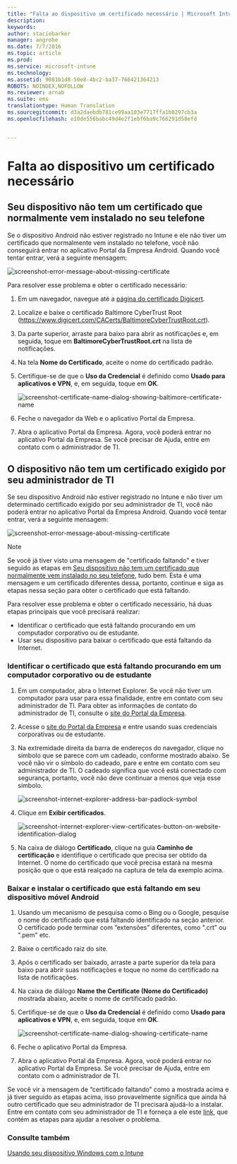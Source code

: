 ```yaml
---
title: "Falta ao dispositivo um certificado necessário | Microsoft Intune"
description: 
keywords: 
author: staciebarker
manager: angrobe
ms.date: 7/7/2016
ms.topic: article
ms.prod: 
ms.service: microsoft-intune
ms.technology: 
ms.assetid: 9081b1d8-50e8-4bc2-ba37-766421364213
ROBOTS: NOINDEX,NOFOLLOW
ms.reviewer: arnab
ms.suite: ems
translationtype: Human Translation
ms.sourcegitcommit: d3a2daebdb781ce99aa103e7717ffa1b0297cb3a
ms.openlocfilehash: e10de556babc49d4e2f1ebf6ba9c766291d58efd


---
```



# Falta ao dispositivo um certificado necessário


## Seu dispositivo não tem um certificado que normalmente vem instalado no seu telefone
Se o dispositivo Android não estiver registrado no Intune e ele não tiver um certificado que normalmente vem instalado no telefone, você não conseguirá entrar no aplicativo Portal da Empresa Android. Quando você tentar entrar, verá a seguinte mensagem:

![screenshot-error-message-about-missing-certificate](./media/andr-cert_install-1-cert_missing.png)

Para resolver esse problema e obter o certificado necessário:

1.  Em um navegador, navegue até a [página do certificado Digicert](https://www.digicert.com/digicert-root-certificates.htm).

2.  Localize e baixe o certificado Baltimore CyberTrust Root (https://www.digicert.com/CACerts/BaltimoreCyberTrustRoot.crt).

3.  Da parte superior, arraste para baixo para abrir as notificações e, em seguida, toque em **BaltimoreCyberTrustRoot.crt** na lista de notificações.

4.  Na tela **Nome do Certificado**, aceite o nome do certificado padrão.

5. Certifique-se de que o **Uso da Credencial** é definido como **Usado para aplicativos e VPN**, e, em seguida, toque em **OK**.

    ![screenshot-certificate-name-dialog-showing-baltimore-certificate-name](./media/andr-cert_install-2-add_cert_name.png)

6. Feche o navegador da Web e o aplicativo Portal da Empresa.

7. Abra o aplicativo Portal da Empresa. Agora, você poderá entrar no aplicativo Portal da Empresa. Se você precisar de Ajuda, entre em contato com o administrador de TI.

## O dispositivo não tem um certificado exigido por seu administrador de TI
Se seu dispositivo Android não estiver registrado no Intune e não tiver um determinado certificado exigido por seu administrador de TI, você não poderá entrar no aplicativo Portal da Empresa Android. Quando você tentar entrar, verá a seguinte mensagem:

![screenshot-error-message-about-missing-certificate](./media/andr-cert_install-1-cert_missing.png)

>[!NOTE]
> Se você já tiver visto uma mensagem de "certificado faltando" e tiver seguido as etapas em [Seu dispositivo não tem um certificado que normalmente vem instalado no seu telefone](#your-device-is-missing-a-certificate-that-usually-comes-installed-on-your-phone), tudo bem. Esta é uma mensagem e um certificado diferentes dessa, portanto, continue e siga as etapas nessa seção para obter o certificado que está faltando.

Para resolver esse problema e obter o certificado necessário, há duas etapas principais que você precisará realizar:

- Identificar o certificado que está faltando procurando em um computador corporativo ou de estudante.
- Usar seu dispositivo para baixar o certificado que está faltando da Internet.

### Identificar o certificado que está faltando procurando em um computador corporativo ou de estudante

1. Em um computador, abra o Internet Explorer. Se você não tiver um computador para usar para essa finalidade, entre em contato com seu administrador de TI. Para obter as informações de contato do administrador de TI, consulte o [site do Portal da Empresa](http://portal.manage.microsoft.com).

2. Acesse o [site do Portal da Empresa](http://portal.manage.microsoft.com) e entre usando suas credenciais corporativas ou de estudante.

3. Na extremidade direita da barra de endereços do navegador, clique no símbolo que se parece com um cadeado, conforme mostrado abaixo. Se você não vir o símbolo do cadeado, pare e entre em contato com seu administrador de TI. O cadeado significa que você está conectado com segurança, portanto, você não deve continuar a menos que veja esse símbolo.

    ![screenshot-internet-explorer-address-bar-padlock-symbol](./media/andr-missing-cert-ie-padlock-symbol.png)

4. Clique em **Exibir certificados**.

    ![screenshot-internet-explorer-view-certificates-button-on-website-identification-dialog](./media/andr-missg-cert-ie-view-cert-button.png)

5. Na caixa de diálogo **Certificado**, clique na guia **Caminho de certificação** e identifique o certificado que precisa ser obtido da Internet. O nome do certificado que você precisa estará na mesma posição que o que está realçado na captura de tela da exemplo acima.

### Baixar e instalar o certificado que está faltando em seu dispositivo móvel Android

1. Usando um mecanismo de pesquisa como o Bing ou o Google, pesquise o nome do certificado que está faltando identificado na seção anterior. O certificado pode terminar com “extensões” diferentes, como ".crt" ou ".pem" etc.

2. Baixe o certificado raiz do site.

3. Após o certificado ser baixado, arraste a parte superior da tela para baixo para abrir suas notificações e toque no nome do certificado na lista de notificações.

4. Na caixa de diálogo **Name the Certificate (Nome do Certificado)** mostrada abaixo, aceite o nome de certificado padrão.

5. Certifique-se de que o **Uso da Credencial** é definido como **Usado para aplicativos e VPN**, e, em seguida, toque em **OK**.

    ![screenshot-certificate-name-dialog-showing-certificate-name](./media/andr-missing-cert-cert-name.png)

6. Feche o aplicativo Portal da Empresa.

7. Abra o aplicativo Portal da Empresa. Agora, você poderá entrar no aplicativo Portal da Empresa. Se você precisar de Ajuda, entre em contato com o administrador de TI.

Se você vir a mensagem de “certificado faltando” como a mostrada acima e já tiver seguido as etapas acima, isso provavelmente significa que ainda há outro certificado que seu administrador de TI precisará ajudá-lo a instalar. Entre em contato com seu administrador de TI e forneça a ele este [link](/intune/troubleshoot/troubleshoot-device-enrollment-in-intune#android-certificate-issues), que contém as etapas para ajudar a resolver o problema.

### Consulte também
[Usando seu dispositivo Windows com o Intune](using-your-windows-device-with-intune.md)



<!--HONumber=Aug16_HO4-->


